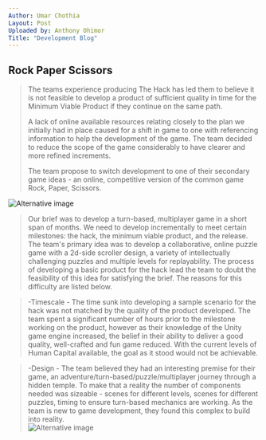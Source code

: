```yaml
---
Author: Umar Chothia  
Layout: Post 
Uploaded by: Anthony Ohimor 
Title: "Development Blog"
---
```

## Rock Paper Scissors 
> The teams experience producing The Hack has led them to believe it is not feasible to develop a product of sufficient quality in time for the Minimum Viable Product if they continue on the same path.
>
>A lack of online available resources relating closely to the plan we initially had in place caused for a shift in game to one with referencing information to help the development of the game. The team decided to reduce the scope of the game considerably to have clearer and more refined increments.
>
>The team propose to switch development to one of their secondary game ideas - an online, competitive version of the common game Rock, Paper, Scissors.<br>

![Alternative image ](https://images.unsplash.com/photo-1618214839021-3fbe98a597bc?ixlib=rb-1.2.1&ixid=MnwxMjA3fDB8MHxzZWFyY2h8NXx8cm9jayUyMHBhcGVyJTIwc2Npc3NvcnN8ZW58MHx8MHx8&auto=format&fit=crop&w=900&q=60) <br>
>Our brief was to develop a turn-based, multiplayer game in a short span of months. We need to develop incrementally to meet certain milestones: the hack, the minimum viable product, and the release. The team's primary idea was to develop a collaborative, online puzzle game with  a 2d-side scroller design, a variety of intellectually challenging puzzles and multiple levels for replayability. The process of developing a basic product for the hack lead the team to doubt the feasibility of this idea for satisfying the brief. The reasons for this difficulty are listed below. <br>

>-Timescale - The time sunk into developing a sample scenario for the hack was not matched by the quality of the product developed. The team spent a significant number of hours prior to the milestone working on the product, however as their knowledge of the Unity game engine increased, the belief in their ability to deliver a good quality, well-crafted and fun game reduced. With the current levels of Human Capital available, the goal as it stood would not be achievable.<br>

>-Design - The team believed they had an interesting premise for their game, an adventure/turn-based/puzzle/multiplayer journey through a hidden temple. To make that a reality the number of components needed was sizeable - scenes for different levels, scenes for different puzzles, timing to ensure turn-based mechanics are working. As the team is new to game development, they found this complex to build into reality.<br>
![Alternative image](https://images.unsplash.com/photo-1456406644174-8ddd4cd52a06?ixlib=rb-1.2.1&ixid=MnwxMjA3fDB8MHxzZWFyY2h8MTJ8fHNhZCUyMHBlb3BsZSUyMGdyb3VwfGVufDB8fDB8fA%3D%3D&auto=format&fit=crop&w=900&q=60)<br>
